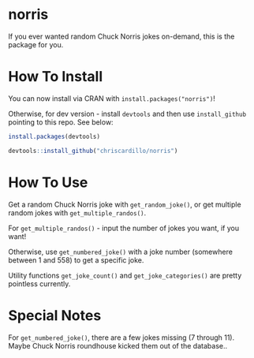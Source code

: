 # norris

If you ever wanted random Chuck Norris jokes on-demand, this is the package for you.

# How To Install

You can now install via CRAN with `install.packages("norris")`!

Otherwise, for dev version - install `devtools` and then use `install_github` pointing to this repo. See below:

```r
install.packages(devtools)

devtools::install_github("chriscardillo/norris")
```
# How To Use

Get a random Chuck Norris joke with `get_random_joke()`, or get multiple random jokes with `get_multiple_randos()`.

For `get_multiple_randos()` - input the number of jokes you want, if you want!

Otherwise, use `get_numbered_joke()` with a joke number (somewhere between 1 and 558) to get a specific joke.

Utility functions `get_joke_count()` and `get_joke_categories()` are pretty pointless currently.

# Special Notes

For `get_numbered_joke()`, there are a few jokes missing (7 through 11). Maybe Chuck Norris roundhouse kicked them out of the database..
